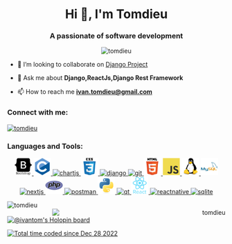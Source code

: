 <h1 align="center">Hi 👋, I'm Tomdieu</h1>
<h3 align="center">A passionate of software development</h3>

<p align="center">
  
<img src="https://komarev.com/ghpvc/?username=tomdieu&label=Profile%20views&color=0e75b6&style=flat" alt="tomdieu" /> 
</p>



<!-- <p align="center"> <a href="https://github.com/ryo-ma/github-profile-trophy"><img src="https://github-profile-trophy.vercel.app/?username=tomdieu" alt="tomdieu" /></a> </p> -->


<!-- - 🔭 I’m currently working on [Transport Management System](#) -->

<!-- - 🌱 I’m currently learning **NextJS,ElectronJs,React Native** -->

- 👯 I’m looking to collaborate on [Django Project](#)

<!-- - 🤝 I’m looking for help with [Mapbox with React Native using Expo](#) -->

- 💬 Ask me about **Django,ReactJs,Django Rest Framework**

- 📫 How to reach me **ivan.tomdieu@gmail.com**

<h3 align="left">Connect with me:</h3>
<p align="left">
<a href="https://dev.to/tomdieu" target="blank"><img align="center" src="https://raw.githubusercontent.com/rahuldkjain/github-profile-readme-generator/master/src/images/icons/Social/devto.svg" alt="tomdieu" height="30" width="40" /></a>
</p>

<h3 align="left">Languages and Tools:</h3>
<p align="center"> <a href="https://getbootstrap.com" target="_blank" rel="noreferrer"> <img src="https://raw.githubusercontent.com/devicons/devicon/master/icons/bootstrap/bootstrap-plain-wordmark.svg" alt="bootstrap" width="40" height="40"/> </a> <a href="https://www.cprogramming.com/" target="_blank" rel="noreferrer"> <img src="https://raw.githubusercontent.com/devicons/devicon/master/icons/c/c-original.svg" alt="c" width="40" height="40"/> </a> <a href="https://www.chartjs.org" target="_blank" rel="noreferrer"> <img src="https://www.chartjs.org/media/logo-title.svg" alt="chartjs" width="40" height="40"/> </a> <a href="https://www.w3schools.com/css/" target="_blank" rel="noreferrer"> <img src="https://raw.githubusercontent.com/devicons/devicon/master/icons/css3/css3-original-wordmark.svg" alt="css3" width="40" height="40"/> </a> <a href="https://www.djangoproject.com/" target="_blank" rel="noreferrer"> <img src="https://cdn.worldvectorlogo.com/logos/django.svg" alt="django" width="40" height="40"/> </a> <a href="https://git-scm.com/" target="_blank" rel="noreferrer"> <img src="https://www.vectorlogo.zone/logos/git-scm/git-scm-icon.svg" alt="git" width="40" height="40"/> </a> <a href="https://www.w3.org/html/" target="_blank" rel="noreferrer"> <img src="https://raw.githubusercontent.com/devicons/devicon/master/icons/html5/html5-original-wordmark.svg" alt="html5" width="40" height="40"/> </a> <a href="https://developer.mozilla.org/en-US/docs/Web/JavaScript" target="_blank" rel="noreferrer"> <img src="https://raw.githubusercontent.com/devicons/devicon/master/icons/javascript/javascript-original.svg" alt="javascript" width="40" height="40"/> </a> <a href="https://www.linux.org/" target="_blank" rel="noreferrer"> <img src="https://raw.githubusercontent.com/devicons/devicon/master/icons/linux/linux-original.svg" alt="linux" width="40" height="40"/> </a> <a href="https://www.mysql.com/" target="_blank" rel="noreferrer"> <img src="https://raw.githubusercontent.com/devicons/devicon/master/icons/mysql/mysql-original-wordmark.svg" alt="mysql" width="40" height="40"/> </a> <a href="https://nextjs.org/" target="_blank" rel="noreferrer"> <img src="https://cdn.worldvectorlogo.com/logos/nextjs-2.svg" alt="nextjs" width="40" height="40"/> </a> <a href="https://www.php.net" target="_blank" rel="noreferrer"> <img src="https://raw.githubusercontent.com/devicons/devicon/master/icons/php/php-original.svg" alt="php" width="40" height="40"/> </a> <a href="https://postman.com" target="_blank" rel="noreferrer"> <img src="https://www.vectorlogo.zone/logos/getpostman/getpostman-icon.svg" alt="postman" width="40" height="40"/> </a> <a href="https://www.python.org" target="_blank" rel="noreferrer"> <img src="https://raw.githubusercontent.com/devicons/devicon/master/icons/python/python-original.svg" alt="python" width="40" height="40"/> </a> <a href="https://www.qt.io/" target="_blank" rel="noreferrer"> <img src="https://upload.wikimedia.org/wikipedia/commons/0/0b/Qt_logo_2016.svg" alt="qt" width="40" height="40"/> </a> <a href="https://reactjs.org/" target="_blank" rel="noreferrer"> <img src="https://raw.githubusercontent.com/devicons/devicon/master/icons/react/react-original-wordmark.svg" alt="react" width="40" height="40"/> </a> <a href="https://reactnative.dev/" target="_blank" rel="noreferrer"> <img src="https://reactnative.dev/img/header_logo.svg" alt="reactnative" width="40" height="40"/> </a> <a href="https://www.sqlite.org/" target="_blank" rel="noreferrer"> <img src="https://www.vectorlogo.zone/logos/sqlite/sqlite-icon.svg" alt="sqlite" width="40" height="40"/> </a> </p>

<p align="left"><img width="340" align="left" src="https://github-readme-stats.vercel.app/api/top-langs?username=tomdieu&show_icons=true&locale=en&layout=compact" alt="tomdieu" /></p>


<!--
<p>&nbsp;<img align="right" src="https://github-readme-stats.vercel.app/api?username=tomdieu&show_icons=true&locale=en" alt="tomdieu" /></p>

-->
<p align="right"><img width="400" align="right" src="https://github-readme-streak-stats.herokuapp.com/?user=tomdieu&" alt="tomdieu" /></p>

<p style="margin-top:10px">

[![@ivantom's Holopin board](https://holopin.me/ivantom)](https://holopin.io/@ivantom)
  
</p>

<!-- <a href="https://wakatime.com"><img src="https://wakatime.com/share/@ivantom/64a97c26-a197-4ba3-9cea-d9c5abeef643.png" /></a> -->

<a href="https://wakatime.com/@7a03d500-b310-4adb-9229-1bb6044d565d"><img src="https://wakatime.com/badge/user/7a03d500-b310-4adb-9229-1bb6044d565d.svg" alt="Total time coded since Dec 28 2022" /></a>
<!---
Tomdieu/Tomdieu is a ✨ special ✨ repository because its `README.md` (this file) appears on your GitHub profile.
You can click the Preview link to take a look at your changes.
--->

